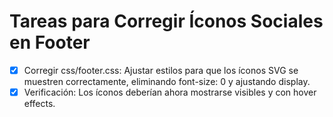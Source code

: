 # Tareas para Corregir Íconos Sociales en Footer

- [x] Corregir css/footer.css: Ajustar estilos para que los íconos SVG se muestren correctamente, eliminando font-size: 0 y ajustando display.
- [x] Verificación: Los íconos deberían ahora mostrarse visibles y con hover effects.
